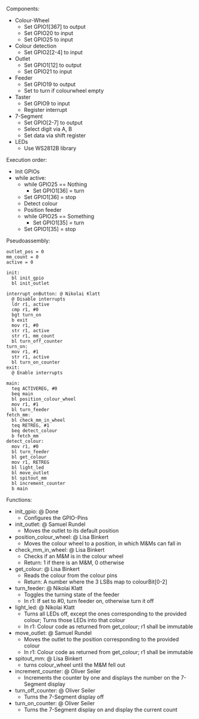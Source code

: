 Components:
- Colour-Wheel
  - Set GPIO1[367] to output
  - Set GPIO20 to input
  - Set GPIO25  to input
- Colour detection
  - Set GPIO2[2-4] to input
- Outlet
  - Set GPIO1[12] to output
  - Set GPIO21 to input
- Feeder
  - Set GPIO19 to output
  - Set to turn if colourwheel empty
- Taster
  - Set GPIO9 to input
  - Register interrupt
- 7-Segment
  - Set GPIO[2-7] to output
  - Select digit via A, B
  - Set data via shift register
- LEDs
  - Use WS2812B library

Execution order:
- Init GPIOs
- while active:
  - while GPIO25 == Nothing
    - Set GPIO1[36] = turn
  - Set GPIO1[36] = stop
  - Detect colour
  - Position feeder
  - while GPIO25 == Something
    - Set GPIO1[35] = turn
  - Set GPIO1[35] = stop

Pseudoassembly:

```arm
outlet_pos = 0
mm_count = 0
active = 0

init:
  bl init_gpio
  bl init_outlet

interrupt_onButton: @ Nikolai Klatt
  @ Disable interrupts
  ldr r1, active
  cmp r1, #0
  bgt turn_on
  b exit
  mov r1, #0
  str r1, active
  str r1, mm_count
  bl turn_off_counter
turn_on:
  mov r1, #1
  str r1, active
  bl turn_on_counter
exit:
  @ Enable interrupts

main:
  teq ACTIVEREG, #0 
  beq main
  bl position_colour_wheel
  mov r1, #1
  bl turn_feeder
fetch_mm:
  bl check_mm_in_wheel
  teq RETREG, #1
  beq detect_colour
  b fetch_mm
detect_colour:
  mov r1, #0
  bl turn_feeder
  bl get_colour
  mov r1, RETREG
  bl light_led
  bl move_outlet
  bl spitout_mm
  bl increment_counter
  b main
```    

Functions:
  - init\_gpio: @ Done
    - Configures the GPIO-Pins
  - init\_outlet: @ Samuel Rundel
    - Moves the outlet to its default position
  - position\_colour\_wheel: @ Lisa Binkert
    - Moves the colour wheel to a position, in which M&Ms can fall in
  - check\_mm\_in\_wheel: @ Lisa Binkert
    - Checks if an M&M is in the colour wheel
    - Return: 1 if there is an M&M, 0 otherwise
  - get\_colour: @ Lisa Binkert
    - Reads the colour from the colour pins
    - Return: A number where the 3 LSBs map to colourBit[0-2]
  - turn\_feeder: @ Nikolai Klatt
    - Toggles the turning state of the feeder
    - In r1: If set to #0, turn feeder on, otherwise turn it off
  - light\_led: @ Nikolai Klatt
    - Turns all LEDs off, except the ones corresponding to the provided colour; Turns those LEDs into that colour
    - In r1: Colour code as returned from get\_colour; r1 shall be immutable
  - move\_outlet: @ Samuel Rundel
    - Moves the outlet to the position corresponding to the provided colour
    - In r1: Colour code as returned from get\_colour; r1 shall be immutable
  - spitout\_mm: @ Lisa Binkert
    - turns colour\_wheel until the M&M fell out
  - increment\_counter: @ Oliver Seiler
    - Increments the counter by one and displays the number on the 7-Segment display
  - turn\_off\_counter: @ Oliver Seiler
    - Turns the 7-Segment display off
  - turn\_on\_counter: @ Oliver Seiler
    - Turns the 7-Segment display on and display the current count

